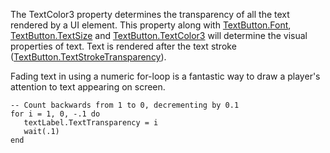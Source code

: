 The TextColor3 property determines the transparency of all the text
rendered by a UI element. This property along with [TextButton.Font](https://create.roblox.com/docs/reference/engine/classes/TextButton#Font),
[TextButton.TextSize](https://create.roblox.com/docs/reference/engine/classes/TextButton#TextSize) and [TextButton.TextColor3](https://create.roblox.com/docs/reference/engine/classes/TextButton#TextColor3) will determine the
visual properties of text. Text is rendered after the text stroke
([TextButton.TextStrokeTransparency](https://create.roblox.com/docs/reference/engine/classes/TextButton#TextStrokeTransparency)).

Fading text in using a numeric for-loop is a fantastic way to draw a
player's attention to text appearing on screen.

```
-- Count backwards from 1 to 0, decrementing by 0.1
for i = 1, 0, -.1 do
   textLabel.TextTransparency = i
   wait(.1)
end
```
